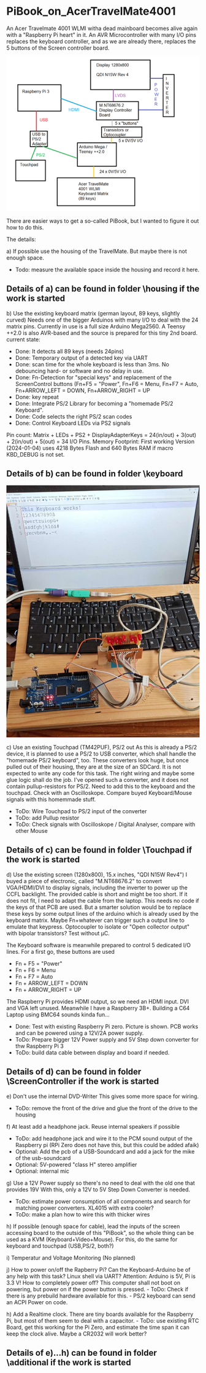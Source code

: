# PiBook_on_AcerTravelMate4001
An Acer Travelmate 4001 WLMI witha dead mainboard becomes alive again with a "Raspberry Pi heart" in it.
An AVR Microcontroller with many I/O pins replaces the keyboard controller, and as we are already there,
replaces the 5 buttons of the Screen controller board.

![image](Overview.png)
    
There are easier ways to get a so-called PiBook, but I wanted to figure it out how to do this. 

The details:

a) If possible use the housing of the TravelMate. But maybe there is not enough space.
  - Todo: measure the available space inside the housing and record it here.


## Details of a) can be found in folder \housing if the work is started

b) Use the existing keyboard matrix (german layout, 89 keys, slightly curved)
  Needs one of the bigger Arduinos with many I/O to deal with the 24 matrix pins.
  Currently in use is a full size Arduino Mega2560. A Teensy ++2.0 is also AVR-based and the source is prepared for this tiny 2nd board.
  current state:
  - Done: It detects all 89 keys (needs 24pins)
  - Done: Temporary output of a detected key via UART
  - Done: scan time for the whole keyboard is less than 3ms. No debouncing hard- or software and no delay in use. 
  - Done: Fn-Detection for "special keys" and replacement of the ScreenControl buttons (Fn+F5 = "Power", Fn+F6 = Menu, Fn+F7 = Auto, Fn+ARROW_LEFT = DOWN, Fn+ARROW_RIGHT = UP  
  - Done: key repeat
  - Done: Integrate PS/2 Library for becoming a "homemade PS/2 Keyboard".
  - Done: Code selects the right PS/2 scan codes
  - Done: Control Keyboard LEDs via PS2 signals
   
  
  Pin count: Matrix + LEDs + PS2 + DisplayAdapterKeys = 24(in/out) + 3(out) + 2(in/out) + 5(out) = 34 I/O Pins.
  Memory Footprint: First working Version (2024-01-04) uses 4218 Bytes Flash and 640 Bytes RAM if macro KBD_DEBUG is not set.
  
## Details of b) can be found in folder \keyboard

![image](Keyboard/Keyboard_on_board.JPEG)
  
c) Use an existing Touchpad (TM42PUF), PS/2 out
  As this is already a PS/2 device, it is planned to use a PS/2 to USB converter, which shall handle the "homemade PS/2 keyboard", too.
  These converters look huge, but once pulled out of their housing, they are at the size of an SDCard.
  It is not expected to write any code for this task. The right wiring and maybe some glue logic shall do the job.
  I've opened such a converter, and it does not contain pullup-resistors for PS/2. Need to add this to the keyboard and the touchpad.
  Check with an Oscilloskope. Compare buyed Keyboard/Mouse signals with this homemmade stuff. 
  - ToDo: Wire Touchpad to PS/2 input of the converter
  - ToDo: add Pullup resistor
  - ToDo: Check signals with Oscilloskope / Digital Analyser, compare with other Mouse
 
## Details of c) can be found in folder \Touchpad if the work is started

d) Use the existing screen (1280x800), 15.x inches, "QDI N15W Rev4")
  I buyed a piece of electronic, called "M.NT68676.2" to convert VGA/HDMI/DVI to display signals, including the inverter to power up the CCFL backlight.
  The provided cable is short and might be too short. If it does not fit, I need to adapt the cable from the laptop.
  This needs no code if the keys of that PCB are used. But a smarter solution would be to replace these keys by some output lines of the arduino which is
  already used by the keyboard matrix. Maybe Fn+whatever can trigger such a output line to emulate that keypress.
  Optocoupler to isolate or "Open collector output" with bipolar transistors? Test without µC.
  
  The Keyboard software is meanwhile prepared to control 5 dedicated I/O lines. For a first go, these buttons are used
  - Fn + F5 = "Power"
  - Fn + F6 = Menu
  - Fn + F7 = Auto
  - Fn + ARROW_LEFT = DOWN
  - Fn + ARROW_RIGHT = UP
 
  The Raspberry Pi provides HDMI output, so we need an HDMI input. DVI and VGA left unused. 
  Meanwhile I have a Raspberry 3B+. Building a C64 Laptop using BMC64 sounds kinda fun...

  - Done: Test with existing Raspberry Pi zero. Picture is shown. PCB works and can be powered using a 12V/2A power supply.
  - ToDo: Prepare bigger 12V Power supply and 5V Step down converter for thw Raspberry Pi 3 
  - ToDo: build data cable between display and board if needed.

## Details of d) can be found in folder \ScreenController if the work is started

e) Don't use the internal DVD-Writer
  This gives some more space for wiring.
  - ToDo: remove the front of the drive and glue the front of the drive to the housing
  
f) At least add a headphone jack. Reuse internal speakers if possible 
  - ToDo: add headphone jack and wire it to the PCM sound output of the Raspberry pi (RPi Zero does not have this, but this could be added afaik)
  - Optional: Add the pcb of a USB-Soundcard and add a jack for the mike of the usb-soundcard
  - Optional: 5V-powered "class H" stereo amplifier
  - Optional: internal mic
 
g) Use a 12V Power supply so there's no need to deal with the old one that provides 19V
  With this, only a 12V to 5V Step Down Converter is needed. 
  - ToDo: estimate power consumption of all components and search for matching power converters. XL4015 with extra cooler?
  - ToDo: make a plan how to wire this with thicker wires
  
h) If possible (enough space for cable), lead the inputs of the screen accessing board to the outside of this "PiBook", so the whole thing can be used as a KVM (Keyboard+Video+Mouse).
    For this, do the same for keyboard and touchpad (USB,PS/2, both?)

i) Temperatur and Voltage Monitoring (No planned)
  
j) How to power on/off the Rapberry Pi? 
	Can the Keyboard-Arduino be of any help with this task? Linux shell via UART? Attention: Arduino is 5V, Pi is 3.3 V!
	How to completely power off? This computer shall not boot on powering, but power on if the power button is pressed.
	- ToDo: Check if there is any prebuild hardware available for this.
 	- PS/2 keyboard can send an ACPI Power on code.


h) Add a Realtime clock. There are tiny boards available for the Raspberry Pi, but most of them seem to deal with a capacitor.
	- ToDo: use existing RTC Board, get this working for the Pi Zero, and estimate the time span it can keep the clock alive. Maybe a CR2032 will work better?
	
## Details of e)...h) can be found in folder \additional if the work is started



